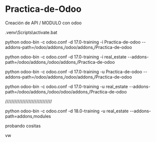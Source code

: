 # Practica-de-Odoo
Creación de API / MODULO con odoo

.venv\Scripts\activate.bat

python odoo-bin -c odoo.conf -d 17.0-training -i Practica-de-odoo --addons-path=/odoo/addons,/odoo/addons,/Practica-de-odoo

python odoo-bin -c odoo.conf -d 17.0-training -i real_estate --addons-path=/odoo/addons,/odoo/addons,/Practica-de-odoo

python odoo-bin -c odoo.conf -d 17.0-training -u Practica-de-odoo --addons-path=/odoo/addons,/odoo/addons,/Practica-de-odoo

python odoo-bin -c odoo.conf -d 17.0-training -u real_estate --addons-path=/odoo/addons,/odoo/odoo/addons,/Practica-de-odoo

//////////////////////////////

python odoo-bin -c odoo.conf -d 18.0-training -u real_estate --addons-path=addons,modules

probando cositas

vw